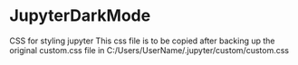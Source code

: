 # JupyterDarkMode
CSS for styling jupyter
This css file is to be copied after backing up the original custom.css file in C:/Users/UserName/.jupyter/custom/custom.css
